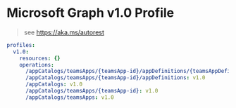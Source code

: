 # Microsoft Graph v1.0 Profile

> see https://aka.ms/autorest

``` yaml
profiles:
  v1.0:
    resources: {}
    operations:
      /appCatalogs/teamsApps/{teamsApp-id}/appDefinitions/{teamsAppDefinition-id}: v1.0
      /appCatalogs/teamsApps/{teamsApp-id}/appDefinitions: v1.0
      /appCatalogs: v1.0
      /appCatalogs/teamsApps/{teamsApp-id}: v1.0
      /appCatalogs/teamsApps: v1.0

```
